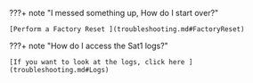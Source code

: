 ???+ note "I messed something up, How do I start over?"

    [Perform a Factory Reset ](troubleshooting.md#FactoryReset)

???+ note "How do I access the Sat1 logs?"

    [If you want to look at the logs, click here ](troubleshooting.md#Logs)